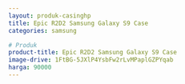 ```yaml
---
layout: produk-casinghp
title: Epic R2D2 Samsung Galaxy S9 Case
categories: samsung

# Produk
product-title: Epic R2D2 Samsung Galaxy S9 Case
image-drive: 1FtBG-5JXlP4YsbFw2rLvMPaplGZPYqab
harga: 90000
---
```

